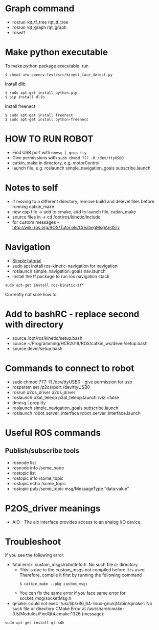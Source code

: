 # Graph command
* rosrun rqt_tf_tree rqt_tf_tree
* rosrun rqt_graph rqt_graph
* roswtf

# Make python executable
To make python package executable, run 
```
$ chmod u+x opencv-test/src/kinect_face_detect.py
```

Install dlib
```
$ sudo apt-get install python-pip
$ pip install dlib
```

Install freenect
```
$ sudo apt-get install freenect
$ sudo apt-get install python-freenect
```

# HOW TO RUN ROBOT 
* Find USB port with ```dmesg | grep tty```
* Give permissions with ```sudo chmod 777 -R /dev/ttyUSB0```
* catkin_make in directory, e.g. motorControl
* launch file, e.g. roslaunch simple_navigation_goals subscribe.launch
# Notes to self
* if moving to a different directory, remove build and delevel files before running catkin_make
* new cpp file -> add to cmake, add to launch file, catkin_make
* source files in -> cd /opt/ros/kinetic/include
* for custom messages - http://wiki.ros.org/ROS/Tutorials/CreatingMsgAndSrv

# Navigation
* [Simple tutorial](http://wiki.ros.org/navigation/Tutorials/SendingSimpleGoals)
* sudo apt install ros-kinetic-navigation for navigation
* roslaunch simple_navigation_goals nav.launch
* Install the tf package to run ros navigation stack 
```
sudo apt-get install ros-kinetic-tf*
```

Currently not sure how to 
# Add to bashRC - replace second with directory
* source /opt/ros/kinetic/setup.bash
* source ~/Programming/HCR2018/ROS/catkin_ws/devel/setup.bash
* source devel/setup.bash

 # Commands to connect to robot
* sudo chmod 777 -R /dev/ttyUSB0   - give permission for usb
* rosparam set /p2os/port /dev/ttyUSB0 
* rosrun p2os_driver p2os_driver
* roslaunch p3at_teleop p3at_teleop.launch rviz:=false
* dmesg | grep tty
* roslaunch simple_navigation_goals subscribe.launch
* roslaunch robot_server_interface robot_server_interface.launch
 # Useful ROS commands
 ## Publish/subscribe tools
 * rosnode list
 * rosnode info /some_node
 * rostopic list
 * rostopic info /some_topic
 * rostopic echo /some_topic
 * rostopic pub /some_topic msg/MessageType "data:value" 

# P2OS_driver meanings
* AIO - The aio interface provides access to an analog I/O device.

# Troubleshoot
If you see the following error:
* fatal error: custom_msgs/robotInfo.h: No such file or directory
  * This is due to the custom_msgs not compiled before it is used. Therefore, compile it first by running the following command
    ```
    $ catkin_make --pkg custom_msgs
    ```
  * You can fix the same error if you face same error for socket_msg/socketMsg.h
* qmake: could not exec '/usr/lib/x86_64-linux-gnu/qt4/bin/qmake': No such file or directory
CMake Error at /usr/share/cmake-3.5/Modules/FindQt4.cmake:1326 (message):
```
sudo apt-get install qt-sdk
```